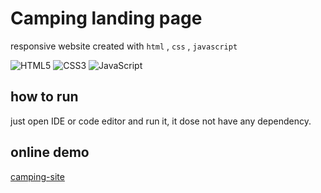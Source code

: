 # Camping landing page

responsive website created with `html` , `css` , `javascript`

![HTML5](https://img.shields.io/badge/html5-%23E34F26.svg?style=for-the-badge&logo=html5&logoColor=white)
![CSS3](https://img.shields.io/badge/css3-%231572B6.svg?style=for-the-badge&logo=css3&logoColor=white)
![JavaScript](https://img.shields.io/badge/javascript-%23323330.svg?style=for-the-badge&logo=javascript&logoColor=%23F7DF1E)

## how to run
just open IDE or code editor and run it, it dose not have any dependency.

## online demo
[camping-site](https://amirhossein-gorzin.github.io/Camping-landing-page)
